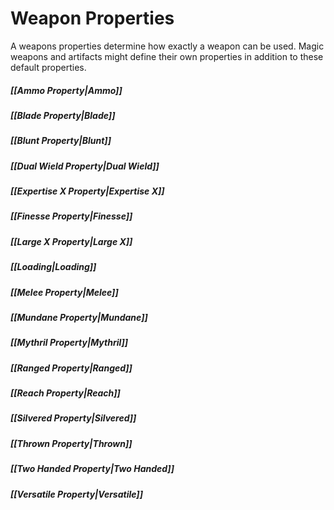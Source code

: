 # Weapon Properties
A weapons properties determine how exactly a weapon can be used. Magic weapons and artifacts might define their own properties in addition to these default properties.
##### [[Ammo Property\|Ammo]]
##### [[Blade Property|Blade]]
##### [[Blunt Property\|Blunt]]
##### [[Dual Wield Property\|Dual Wield]]
##### [[Expertise X Property\|Expertise X]]
##### [[Finesse Property\|Finesse]]
##### [[Large X Property\|Large X]]
##### [[Loading\|Loading]]
##### [[Melee Property\|Melee]]
##### [[Mundane Property\|Mundane]]
##### [[Mythril Property\|Mythril]]
##### [[Ranged Property\|Ranged]]
##### [[Reach Property\|Reach]]
##### [[Silvered Property\|Silvered]]
##### [[Thrown Property\|Thrown]]
##### [[Two Handed Property\|Two Handed]]
##### [[Versatile Property\|Versatile]]